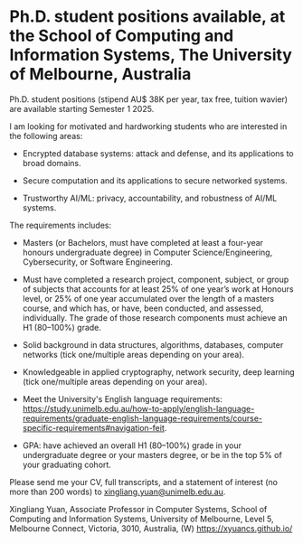 #  Ph.D. student positions available, at the School of Computing and Information Systems, The University of Melbourne, Australia

Ph.D. student positions (stipend AU$ 38K per year, tax free, tuition wavier) are available starting Semester 1 2025.

I am looking for motivated and hardworking students who are interested in the following areas:

- Encrypted database systems: attack and defense, and its applications to broad domains. 

- Secure computation and its applications to secure networked systems.

- Trustworthy AI/ML: privacy, accountability, and robustness of AI/ML systems. 

The requirements includes:

- Masters (or Bachelors, must have completed at least a four-year honours undergraduate degree) in Computer Science/Engineering, Cybersecurity, or Software Engineering.

- Must have completed a research project, component, subject, or group of subjects that accounts for at least 25% of one year’s work at Honours level, or 25% of one year accumulated over the length of a masters course, and which has, or have, been conducted, and assessed, individually. The grade of those research components must achieve an H1 (80–100%) grade.

- Solid background in data structures, algorithms, databases, computer networks (tick one/multiple areas depending on your area).

- Knowledgeable in applied cryptography, network security, deep learning (tick one/multiple areas depending on your area).

- Meet the University's English language requirements: https://study.unimelb.edu.au/how-to-apply/english-language-requirements/graduate-english-language-requirements/course-specific-requirements#navigation-feit.

- GPA: have achieved an overall H1 (80–100%) grade in your undergraduate degree or your masters degree, or be in the top 5% of your graduating cohort.

Please send me your CV, full transcripts, and a statement of interest (no more than 200 words) to xingliang.yuan@unimelb.edu.au.


Xingliang Yuan, Associate Professor in Computer Systems, School of Computing and Information Systems, University of Melbourne, Level 5, Melbourne Connect, Victoria, 3010, Australia, (W) https://xyuancs.github.io/